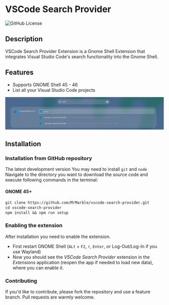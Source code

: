 # VSCode Search Provider
![GitHub License](https://img.shields.io/github/license/mrmarble/vscode-search-provider)

## Description

VSCode Search Provider Extension is a Gnome Shell Extension that integrates Visual Studio Code's search functionality into the Gnome Shell.

## Features

- Supports GNOME Shell 45 - 46
- List all your Visual Studio Code projects

![screenshot.png](screenshot.png)

## Installation
### Installation from GitHub repository
The latest development version
You may need to install `git` and `node`
Navigate to the directory you want to download the source code and execute following commands in the terminal:

#### GNOME 45+

    git clone https://github.com/MrMarble/vscode-search-provider.git
    cd vscode-search-provider
    npm install && npm run setup

### Enabling the extension
After installation you need to enable the extension.

- First restart GNOME Shell (`ALt` + `F2`, `r`, `Enter`, or Log-Out/Log-In if you use Wayland)
- Now you should see the *VSCode Search Provider* extension in the *Extensions* application (reopen the app if needed to load new data), where you can enable it.

### Contributing
If you'd like to contribute, please fork the repository and use a feature branch. Pull requests are warmly welcome.

